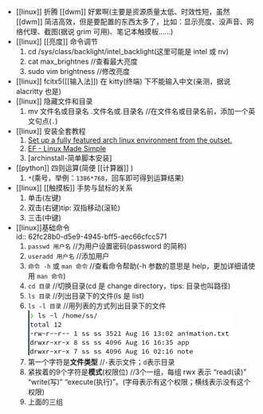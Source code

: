 - [[linux]] 折腾 [[dwm]] 好累啊(主要是资源质量太低、时效性短，虽然 [[dwm]] 简洁高效，但是要配置的东西太多了，比如：显示亮度、没声音、网络代理、截图(据说 grim 可用)、笔记本触摸板……)
- [[linux]] [[亮度]] 命令调节  
  1. cd /sys/class/backlight/intel_backlight(这里可能是 intel 或 nv)
  2. cat max_brightnes //查看最大亮度
  3. sudo vim brightness //修改亮度
- [[linux]] fcitx5([[输入法]]) 在 kitty(终端) 下不能输入中文(亲测，据说 alacritty 也是)
- [[linux]] 隐藏文件和目录  
  1. mv 文件名或目录名 .文件名或.目录名 //在文件名或目录名前，添加一个英文句点(`.`)
- [[linux]] 安装全套教程  
  1. [Set up a fully featured arch linux environment from the outset.](https://github.com/LucasWang474/Arch-Configurations)
  2. [EF - Linux Made Simple](https://www.youtube.com/c/EFLinuxMadeSimple/playlists)
  3. [archinstall-简单脚本安装]
- [[python]] 四则运算(简便 [[计算器]] )  
  1. `*`(乘号，举例：`1386*768`，回车即可得到运算结果)
- [[linux]] [[触摸板]] 手势与鼠标的关系  
  1. 单击(左键)
  2. 双击(右键)tip: 双指移动(滚轮)
  3. 三击(中键)
- [[linux]]基础命令  
  id:: 62fc28b0-d5e9-4945-bff5-aec66cfcc571
  1. `passwd 用户名` //为用户设置密码(password 的简称)
  2. `useradd 用户名` //添加用户
  3. `命令 -h` 或 `man 命令` //查看命令帮助(-h 参数的意思是 help，更加详细请使用 `man 命令`)
  4. `cd 目录` //切换目录(cd 是 change directory，tips: 目录也叫路径)
  5. `ls 目录` //列出目录下的文件(ls 是 list)
  6. `ls -l 目录` //用列表的方式列出目录下的文件 
   ![Screenshot from 2022-08-16 17-44-49.png](../assets/Screenshot_from_2022-08-16_17-44-49_1660643110643_0.png)  
  1. 第一个字符是**文件类型** //`-`表示文件；`d`表示目录
  2. 紧挨着的9个字符是**模式**(权限位) //3个一组，每组 rwx 表示 “read(读)” “write(写)” “execute(执行)”。(字母表示有这个权限；横线表示没有这个权限)
  3. 上面的三组